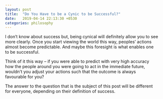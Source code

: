 ```yaml
---
layout: post
title:  "Do You Have to be a Cynic to be Successful?"
date:   2019-04-14 22:13:30 +0530
categories: philosophy
---
```


I don’t know about success but, being cynical will definitely allow you to see more clearly. Once you start viewing the world this way, peoples’ actions almost become predictable. And maybe this foresight is what enables one to be successful.

Think of it this way – if you were able to predict with very high accuracy how the people around you were going to act in the immediate future, wouldn’t you adjust your actions such that the outcome is always favourable for you?

The answer to the question that is the subject of this post will be different for everyone, depending on their definition of success.